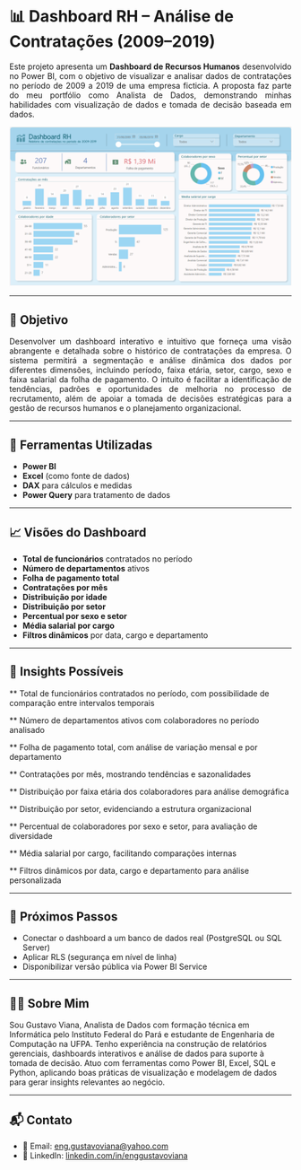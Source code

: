 # 📊 Dashboard RH – Análise de Contratações (2009–2019)

<div style="text-align: justify;">

Este projeto apresenta um **Dashboard de Recursos Humanos** desenvolvido no Power BI, com o objetivo de visualizar e analisar dados de contratações no período de 2009 a 2019 de uma empresa ficticia. A proposta faz parte do meu portfólio como Analista de Dados, demonstrando minhas habilidades com visualização de dados e tomada de decisão baseada em dados.
</div>

![Texto alternativo](./Dashboard-RH.png)

---

## 📌 Objetivo

<div style="text-align: justify;">
Desenvolver um dashboard interativo e intuitivo que forneça uma visão abrangente e detalhada sobre o histórico de contratações da empresa. O sistema permitirá a segmentação e análise dinâmica dos dados por diferentes dimensões, incluindo período, faixa etária, setor, cargo, sexo e faixa salarial da folha de pagamento. O intuito é facilitar a identificação de tendências, padrões e oportunidades de melhoria no processo de recrutamento, além de apoiar a tomada de decisões estratégicas para a gestão de recursos humanos e o planejamento organizacional.
</div>

---

## 🧰 Ferramentas Utilizadas

- **Power BI**
- **Excel** (como fonte de dados)
- **DAX** para cálculos e medidas
- **Power Query** para tratamento de dados

---

## 📈 Visões do Dashboard

- **Total de funcionários** contratados no período
- **Número de departamentos** ativos
- **Folha de pagamento total**
- **Contratações por mês**
- **Distribuição por idade**
- **Distribuição por setor**
- **Percentual por sexo e setor**
- **Média salarial por cargo**
- **Filtros dinâmicos** por data, cargo e departamento

---


## 🧠 Insights Possíveis

** Total de funcionários contratados no período, com possibilidade de comparação entre intervalos temporais

** Número de departamentos ativos com colaboradores no período analisado

** Folha de pagamento total, com análise de variação mensal e por departamento

** Contratações por mês, mostrando tendências e sazonalidades

** Distribuição por faixa etária dos colaboradores para análise demográfica

** Distribuição por setor, evidenciando a estrutura organizacional

** Percentual de colaboradores por sexo e setor, para avaliação de diversidade

** Média salarial por cargo, facilitando comparações internas

** Filtros dinâmicos por data, cargo e departamento para análise personalizada

---

## 🚀 Próximos Passos

- Conectar o dashboard a um banco de dados real (PostgreSQL ou SQL Server)
- Aplicar RLS (segurança em nível de linha)
- Disponibilizar versão pública via Power BI Service

---

## 👨‍💻 Sobre Mim

Sou Gustavo Viana, Analista de Dados com formação técnica em Informática pelo Instituto Federal do Pará e estudante de Engenharia de Computação na UFPA. Tenho experiência na construção de relatórios gerenciais, dashboards interativos e análise de dados para suporte à tomada de decisão. Atuo com ferramentas como Power BI, Excel, SQL e Python, aplicando boas práticas de visualização e modelagem de dados para gerar insights relevantes ao negócio.

---

## 📬 Contato

- 📧 Email: eng.gustavoviana@yahoo.com
- 💼 LinkedIn: [linkedin.com/in/enggustavoviana](https://www.linkedin.com/in/enggustavoviana)



